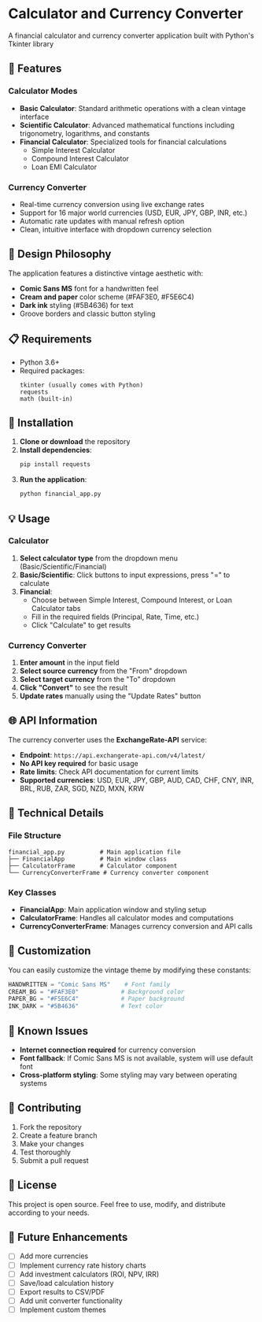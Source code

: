 # Calculator and Currency Converter 

A financial calculator and currency converter application built with Python's Tkinter library

## 🎨 Features   

### Calculator Modes
- **Basic Calculator**: Standard arithmetic operations with a clean vintage interface
- **Scientific Calculator**: Advanced mathematical functions including trigonometry, logarithms, and constants
- **Financial Calculator**: Specialized tools for financial calculations
  - Simple Interest Calculator
  - Compound Interest Calculator  
  - Loan EMI Calculator

### Currency Converter
- Real-time currency conversion using live exchange rates
- Support for 16 major world currencies (USD, EUR, JPY, GBP, INR, etc.)
- Automatic rate updates with manual refresh option
- Clean, intuitive interface with dropdown currency selection

## 🎯 Design Philosophy

The application features a distinctive vintage aesthetic with:
- **Comic Sans MS** font for a handwritten feel
- **Cream and paper** color scheme (#FAF3E0, #F5E6C4)
- **Dark ink** styling (#5B4636) for text
- Groove borders and classic button styling

## 📋 Requirements

- Python 3.6+
- Required packages:
  ```
  tkinter (usually comes with Python)
  requests
  math (built-in)
  ```

## 🚀 Installation

1. **Clone or download** the repository
2. **Install dependencies**:
   ```bash
   pip install requests
   ```
3. **Run the application**:
   ```bash
   python financial_app.py
   ```

## 💡 Usage

### Calculator
1. **Select calculator type** from the dropdown menu (Basic/Scientific/Financial)
2. **Basic/Scientific**: Click buttons to input expressions, press "=" to calculate
3. **Financial**: 
   - Choose between Simple Interest, Compound Interest, or Loan Calculator tabs
   - Fill in the required fields (Principal, Rate, Time, etc.)
   - Click "Calculate" to get results

### Currency Converter
1. **Enter amount** in the input field
2. **Select source currency** from the "From" dropdown
3. **Select target currency** from the "To" dropdown  
4. **Click "Convert"** to see the result
5. **Update rates** manually using the "Update Rates" button

## 🌐 API Information

The currency converter uses the **ExchangeRate-API** service:
- **Endpoint**: `https://api.exchangerate-api.com/v4/latest/`
- **No API key required** for basic usage
- **Rate limits**: Check API documentation for current limits
- **Supported currencies**: USD, EUR, JPY, GBP, AUD, CAD, CHF, CNY, INR, BRL, RUB, ZAR, SGD, NZD, MXN, KRW

## 🔧 Technical Details

### File Structure
```
financial_app.py          # Main application file
├── FinancialApp          # Main window class
├── CalculatorFrame       # Calculator component
└── CurrencyConverterFrame # Currency converter component
```

### Key Classes
- **FinancialApp**: Main application window and styling setup
- **CalculatorFrame**: Handles all calculator modes and computations
- **CurrencyConverterFrame**: Manages currency conversion and API calls

## 🎨 Customization

You can easily customize the vintage theme by modifying these constants:
```python
HANDWRITTEN = "Comic Sans MS"    # Font family
CREAM_BG = "#FAF3E0"            # Background color
PAPER_BG = "#F5E6C4"            # Paper background
INK_DARK = "#5B4636"            # Text color
```

## 🐛 Known Issues

- **Internet connection required** for currency conversion
- **Font fallback**: If Comic Sans MS is not available, system will use default font
- **Cross-platform styling**: Some styling may vary between operating systems

## 🤝 Contributing

1. Fork the repository
2. Create a feature branch
3. Make your changes
4. Test thoroughly
5. Submit a pull request

## 📝 License

This project is open source. Feel free to use, modify, and distribute according to your needs.

## 🔮 Future Enhancements

- [ ] Add more currencies
- [ ] Implement currency rate history charts
- [ ] Add investment calculators (ROI, NPV, IRR)
- [ ] Save/load calculation history
- [ ] Export results to CSV/PDF
- [ ] Add unit converter functionality
- [ ] Implement custom themes
